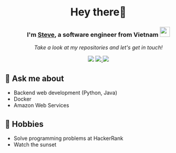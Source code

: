 <h1 align="center"> Hey there👋</h1>

<h3 align="center"> I'm <a href="https://www.facebook.com/vkhanhqui"/>Steve</a>, a software engineer from Vietnam <img src="https://user-images.githubusercontent.com/5679180/79618120-0daffb80-80be-11ea-819e-d2b0fa904d07.gif" width="27px"></h3> 

<p align="center">
  <i>Take a look at my repositories and let's get in touch!</i>

<p align="center">
<a href= "https://github.com/vkhanhqui"><img src="https://img.icons8.com/material-outlined/27/000000/ball-point-pen.png"/></a>
<a href= "mailto:vkhanhqui@gmail.com"><img src="https://img.icons8.com/material-outlined/30/000000/gmail.png" /> </a>
<a href= "https://www.facebook.com/vkhanhqui"><img src="https://img.icons8.com/material-outlined/30/000000/facebook.png"/></a>
</p>

## 💬 Ask me about
- Backend web development (Python, Java)
- Docker
- Amazon Web Services

## 📅 Hobbies
- Solve programming problems at <a href="https://www.hackerrank.com/vkhanhqui" style="text-decoration-line:none;">HackerRank</a>
- Watch the sunset
